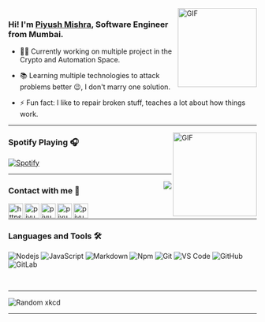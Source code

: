 
  

<h1  align="center"  style="display:none;"></h1>

  
  
  

<img  align="right"  alt="GIF"  height="160px"  src="https://media.giphy.com/media/du3J3cXyzhj75IOgvA/giphy.gif"  />

  
  

### Hi! I'm [Piyush Mishra][website], Software Engineer from Mumbai.

  

- 👨‍💻 Currently working on multiple project in the Crypto and Automation Space.

- 📚 Learning multiple technologies to attack problems better 😉, I don't marry one solution.

- ⚡ Fun fact: I like to repair broken stuff, teaches a lot about how things work.

  

---

  

<img  align="right"  alt="GIF"  height="170px"  src="https://media.giphy.com/media/J5B1Y8QZnzXXbLQIBu/giphy.gif"  />

  

### Spotify Playing 🎧

  

[![Spotify](https://spotify-iota.vercel.app/api/spotify)](https://open.spotify.com/user/piyushmishra)

  

---

  

<img  align="right"  src="http://estruyf-github.azurewebsites.net/api/VisitorHit?user=kryptome&repo=Bgstatic&countColorcountColor&countColor=%237B1E7B"/>

  

### Contact with me 📝

  

[<img align="left" alt="https://www.piyush-mishra.com/" height="30px" src="https://www.flaticon.com/svg/static/icons/svg/2996/2996826.svg" />][website]

[<img align="left" alt="piyushmishra | LinkedIn" height="30px" src="https://www.flaticon.com/svg/static/icons/svg/725/725337.svg"/>][linkedin]

[<img align="left" alt="piyushmishra | Spotify" height="30px" src="https://www.flaticon.com/svg/static/icons/svg/725/725281.svg" />][Spotify]

[<img align="left" alt="piyushmishra | Telegram" height="30px" src="https://image.flaticon.com/icons/png/512/408/408737.png" />][Telegram]

[<img align="left" alt="piyushmishra | Discord" height="30px" src="https://image.flaticon.com/icons/png/512/356/356060.png" />][Discord]

  

<br  />

  

---

  

### Languages and Tools 🛠

  

![Nodejs](https://img.shields.io/badge/-Nodejs-339933?style=flat-square&logo=Node.js&logoColor=ffffff)
![JavaScript](https://img.shields.io/badge/-JavaScript-%23F7DF1C?style=flat-square&logo=javascript&logoColor=000000&labelColor=%23F7DF1C&color=%23FFCE5A)
![Markdown](https://img.shields.io/badge/-Markdown-000000?style=flat-square&logo=markdown)
![Npm](https://img.shields.io/badge/-npm-CB3837?style=flat-square&logo=npm)
![Git](https://img.shields.io/badge/-Git-%23F05032?style=flat-square&logo=git&logoColor=%23ffffff)
![VS Code](http://img.shields.io/badge/-VS%20Code-007ACC?style=flat-square&logo=visual-studio-code&logoColor=ffffff)
![GitHub](https://img.shields.io/badge/-GitHub-181717?style=flat-square&logo=github)
![GitLab](https://img.shields.io/badge/-GitLab-FCA121?style=flat-square&logo=gitlab)

  

<br/>

  
  
  

[website]: https://www.piyush-mishra.com/

[linkedin]: https://www.linkedin.com/in/kryp70/

[Spotify]: https://open.spotify.com/user/piyushmishra

[Telegram]: https://t.me/kryp70

[Discord]: https://discordapp.com/users/212114660697178114

  

---


![Random xkcd](https://imgs.xkcd.com/comics/academia_vs_business.png)
  

---